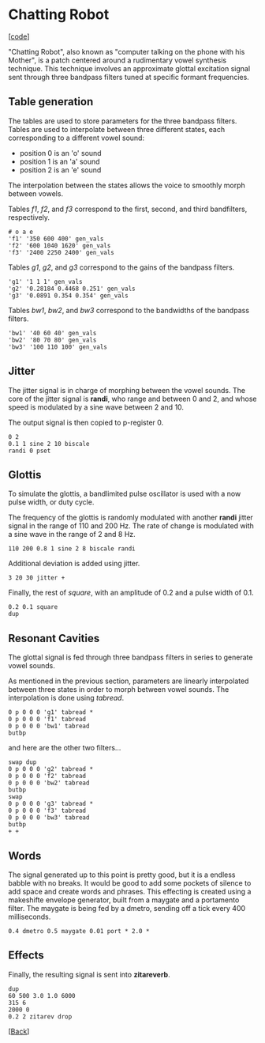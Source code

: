 # Chatting Robot

\[[code](/res/cook/chatting_robot.sp)]

"Chatting Robot", also known as "computer talking on the phone with his 
Mother", is a patch centered around a rudimentary vowel synthesis 
technique. This technique involves an approximate glottal excitation 
signal sent through three bandpass filters tuned at specific formant
frequencies.
## Table generation
The tables are used to store parameters for the three bandpass filters. 
Tables are used to interpolate between three different states, each corresponding
to a different vowel sound:

- position 0 is an 'o' sound
- position 1 is an 'a' sound
- position 2 is an 'e' sound

The interpolation between the states allows the voice to smoothly morph 
between vowels.

Tables *f1*, *f2*, and *f3* correspond to the first, second, and third
bandfilters, respectively.

    # o a e
    'f1' '350 600 400' gen_vals
    'f2' '600 1040 1620' gen_vals
    'f3' '2400 2250 2400' gen_vals

Tables *g1*, *g2*, and *g3* correspond to the gains of the bandpass filters.

    'g1' '1 1 1' gen_vals
    'g2' '0.28184 0.4468 0.251' gen_vals
    'g3' '0.0891 0.354 0.354' gen_vals

Tables *bw1*, *bw2*, and *bw3* correspond to the bandwidths of the bandpass
filters.

    'bw1' '40 60 40' gen_vals
    'bw2' '80 70 80' gen_vals
    'bw3' '100 110 100' gen_vals

## Jitter
The jitter signal is in charge of morphing between the vowel sounds. The 
core of the jitter signal is **randi**, who range and between 0 and 2, 
and whose speed is modulated by a sine wave between 2 and 10. 

The output signal is then copied to p-register 0. 

    0 2
    0.1 1 sine 2 10 biscale
    randi 0 pset

## Glottis 
To simulate the glottis, a bandlimited pulse oscillator is used with a 
now pulse width, or duty cycle. 

The frequency of the glottis is randomly modulated with another **randi**
jitter signal in the range of 110 and 200 Hz. The rate of change is modulated 
with a sine wave in the range of 2 and 8 Hz. 

    110 200 0.8 1 sine 2 8 biscale randi 

Additional deviation is added using jitter.

    3 20 30 jitter + 

Finally, the rest of *square*, with an amplitude of 0.2 and a pulse width of
0.1.

    0.2 0.1 square
    dup

## Resonant Cavities
The glottal signal is fed through three bandpass filters in series to generate
vowel sounds. 

As mentioned in the previous section, parameters are linearly interpolated 
between three states in order to morph between vowel sounds. The 
interpolation is done using *tabread*. 

    0 p 0 0 0 'g1' tabread *
    0 p 0 0 0 'f1' tabread
    0 p 0 0 0 'bw1' tabread
    butbp

and here are the other two filters...

    swap dup
    0 p 0 0 0 'g2' tabread *
    0 p 0 0 0 'f2' tabread
    0 p 0 0 0 'bw2' tabread
    butbp
    swap
    0 p 0 0 0 'g3' tabread *
    0 p 0 0 0 'f3' tabread
    0 p 0 0 0 'bw3' tabread
    butbp
    + +

## Words
The signal generated up to this point is pretty good, but it is a 
endless babble with no breaks.
It would be good to add some pockets of silence to add space and create
words and phrases.
This effecting is created using a makeshifte envelope generator, built
from a maygate and a portamento filter. The maygate is being fed by 
a dmetro, sending off a tick every 400 milliseconds.

    0.4 dmetro 0.5 maygate 0.01 port * 2.0 *

## Effects
Finally, the resulting signal is sent into **zitareverb**. 

    dup
    60 500 3.0 1.0 6000
    315 6
    2000 0
    0.2 2 zitarev drop


\[[Back](/proj/cook)]

